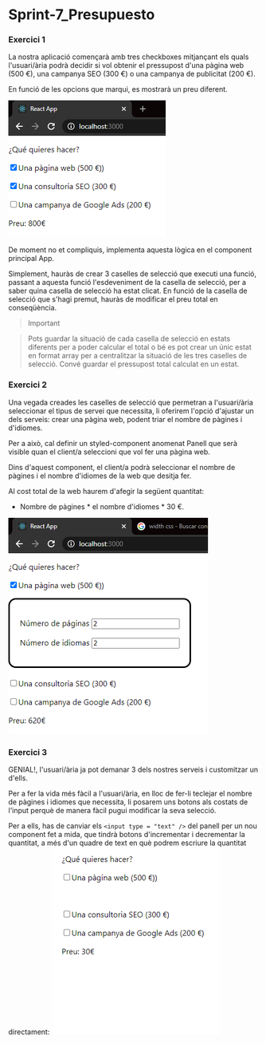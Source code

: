 # Sprint-7_Presupuesto


### Exercici 1
La nostra aplicació començarà amb tres checkboxes mitjançant els quals l'usuari/ària podrà decidir si vol obtenir el pressupost d'una pàgina web (500 €), una campanya SEO (300 €) o una campanya de publicitat (200 €).

En funció de les opcions que marqui, es mostrarà un preu diferent.

![img](assets/preu3.png)


De moment no et compliquis, implementa aquesta lògica en el component principal App. 

Simplement, hauràs de crear 3 caselles de selecció que executi una funció, passant a aquesta funció l'esdeveniment de la casella de selecció, per a saber quina casella de selecció ha estat clicat. En funció de la casella de selecció que s'hagi premut, hauràs de modificar el preu total en conseqüència. 


 >Important

> Pots guardar la situació de cada casella de selecció en estats diferents per a poder calcular el total o bé es pot crear un únic estat en format array per a centralitzar la situació de les tres caselles de selecció.
> Convé guardar el pressupost total calculat en un estat.

### Exercici 2
Una vegada creades les caselles de selecció que permetran a l'usuari/ària seleccionar el tipus de servei que necessita, li oferirem l'opció d'ajustar un dels serveis: crear una pàgina web, podent triar el nombre de pàgines i d'idiomes.

Per a això, cal definir un styled-component anomenat Panell que serà visible quan el client/a seleccioni que vol fer una pàgina web.


Dins d'aquest component, el client/a podrà seleccionar el nombre de pàgines i el nombre d'idiomes de la web que desitja fer. 

Al cost total de la web haurem d'afegir la següent quantitat:

-  Nombre de pàgines * el nombre d'idiomes * 30 €.

![](assets/prsu4.png)

### Exercici 3
GENIAL!, l'usuari/ària ja pot demanar 3 dels nostres serveis i customitzar un d'ells. 

Per a fer la vida més fàcil a l'usuari/ària, en lloc de fer-li teclejar el nombre de pàgines i idiomes que necessita, li posarem uns botons als costats de l'input perquè de manera fàcil pugui modificar la seva selecció.

Per a ells, has de canviar els ```<input type = "text" />``` del panell per un nou component fet a mida, que tindrà botons d'incrementar i decrementar la quantitat, a més d'un quadre de text en què podrem escriure la quantitat directament:
![](assets/presu.gif)




